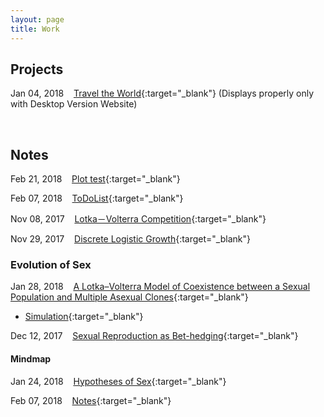 ```yaml
---
layout: page
title: Work
---
```

<!-- Jan. Feb. Mar. Apr. May Jun. Jul. Aug. Sep. Oct. Nov. Dec.  -->

<style>
    tab0 { padding-left: 2em; }
    tab1 { padding-left: 4em; }
    tab2 { padding-left: 8em; }
    ul {list-style-image: none;}
</style>


## **Projects**

Jan 04, 2018 &nbsp;&nbsp; [Travel the World](https://rlads2017g1.github.io/presentation.html){:target="_blank"} (Displays properly only with Desktop Version Website)

<br>

## **Notes**

Feb 21, 2018 &nbsp;&nbsp; [Plot test](./simulation/widget_test.html){:target="_blank"}

Feb 07, 2018 &nbsp;&nbsp; [ToDoList](./ToDoList.html){:target="_blank"}

Nov 08, 2017 &nbsp;&nbsp; [Lotka－Volterra Competition](./simulation/competition.html){:target="_blank"}

Nov 29, 2017 &nbsp;&nbsp; [Discrete Logistic Growth](./simulation/Discrete_Logistic.html){:target="_blank"}

### **Evolution of Sex**

Jan 28, 2018 &nbsp;&nbsp; [A Lotka–Volterra Model of Coexistence between a Sexual Population and Multiple Asexual Clones](./EvoSex/Doncaster_2002/LK.html){:target="_blank"}

  - [Simulation](./EvoSex/simulation/Rmd/model.html){:target="_blank"}

Dec 12, 2017 &nbsp;&nbsp; [Sexual Reproduction as Bet-hedging](./EvoSex/sexual_reproduction_bet_hedging/good_harsh_competition.html){:target="_blank"}

#### **Mindmap**
Jan 24, 2018 &nbsp;&nbsp; [Hypotheses of Sex](./EvoSex/thoughts/Hypothesis_of_Sex.html){:target="_blank"}

Feb 07, 2018 &nbsp;&nbsp; [Notes](./EvoSex/thoughts/Notes.html){:target="_blank"}

<br><br>